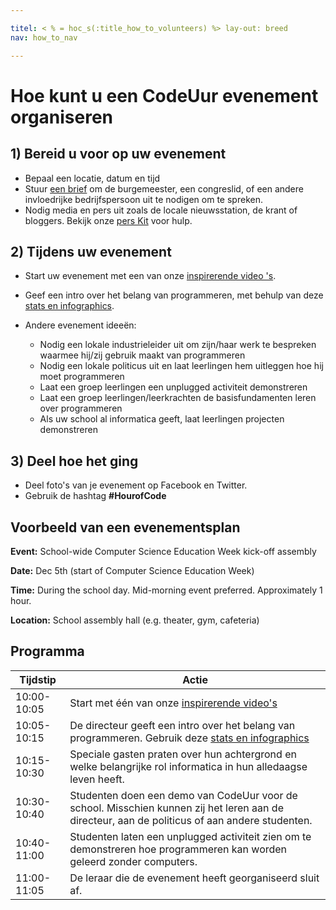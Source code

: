```yaml
---

titel: < % = hoc_s(:title_how_to_volunteers) %> lay-out: breed
nav: how_to_nav

---
```


# Hoe kunt u een CodeUur evenement organiseren

## 1) Bereid u voor op uw evenement

  * Bepaal een locatie, datum en tijd
  * Stuur [een brief](<%= hoc_uri('https://docs. google. com/a/code. org/document/d/1eP41sKW7y0qq_JvkRIgZK8dWYICaGRZ4CCDETXa78wY/edit') %>) om de burgemeester, een congreslid, of een andere invloedrijke bedrijfspersoon uit te nodigen om te spreken.
  * Nodig media en pers uit zoals de locale nieuwsstation, de krant of bloggers. Bekijk onze [pers Kit](<%= hoc_uri('/resources/press-kit') %>) voor hulp.

## 2) Tijdens uw evenement

  * Start uw evenement met een van onze [inspirerende video 's](<%= resolve_url('/promote/resources#videos') %>).
  * Geef een intro over het belang van programmeren, met behulp van deze [stats en infographics](<%= resolve_url('/promote/stats') %>).   
      
    
  * Andere evenement ideeën: 
      * Nodig een lokale industrieleider uit om zijn/haar werk te bespreken waarmee hij/zij gebruik maakt van programmeren
      * Nodig een lokale politicus uit en laat leerlingen hem uitleggen hoe hij moet programmeren
      * Laat een groep leerlingen een unplugged activiteit demonstreren
      * Laat een groep leerlingen/leerkrachten de basisfundamenten leren over programmeren
      * Als uw school al informatica geeft, laat leerlingen projecten demonstreren

## 3) Deel hoe het ging

  * Deel foto's van je evenement op Facebook en Twitter. 
  * Gebruik de hashtag **#HourofCode**

## Voorbeeld van een evenementsplan

**Event:** School-wide Computer Science Education Week kick-off assembly

**Date:** Dec 5th (start of Computer Science Education Week)

**Time:** During the school day. Mid-morning event preferred. Approximately 1 hour.

**Location:** School assembly hall (e.g. theater, gym, cafeteria)   
  


## Programma

| Tijdstip    | Actie                                                                                                                                          |
| ----------- | ---------------------------------------------------------------------------------------------------------------------------------------------- |
| 10:00-10:05 | Start met één van onze [inspirerende video's](<%= resolve_url('/promote/resources#videos') %>)                                                   |
| 10:05-10:15 | De directeur geeft een intro over het belang van programmeren. Gebruik deze [stats en infographics](<%= resolve_url('/promote/stats') %>)        |
| 10:15-10:30 | Speciale gasten praten over hun achtergrond en welke belangrijke rol informatica in hun alledaagse leven heeft.                                |
| 10:30-10:40 | Studenten doen een demo van CodeUur voor de school. Misschien kunnen zij het leren aan de directeur, aan de politicus of aan andere studenten. |
| 10:40-11:00 | Studenten laten een unplugged activiteit zien om te demonstreren hoe programmeren kan worden geleerd zonder computers.                         |
| 11:00-11:05 | De leraar die de evenement heeft georganiseerd sluit af.                                                                                       |